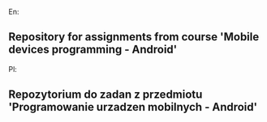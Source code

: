 En:
## Repository for assignments from course 'Mobile devices programming - Android'
Pl:
## Repozytorium do zadan z przedmiotu 'Programowanie urzadzen mobilnych - Android'
